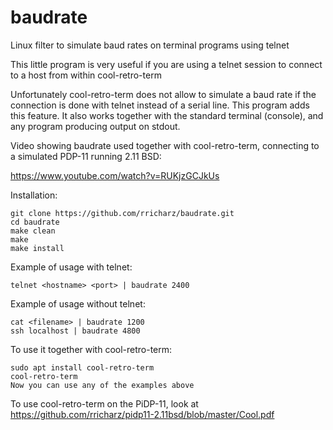 # baudrate
Linux filter to simulate baud rates on terminal programs using telnet

This little program is very useful if you are using a telnet
session to connect to a host from within cool-retro-term

Unfortunately cool-retro-term does not allow to simulate a baud
rate if the connection is done with telnet instead of a serial
line. This program adds this feature. It also works together with
the standard terminal (console), and any program producing
output on stdout.

Video showing baudrate used together with cool-retro-term, connecting to
a simulated PDP-11 running 2.11 BSD:

https://www.youtube.com/watch?v=RUKjzGCJkUs

Installation:

    git clone https://github.com/rricharz/baudrate.git
    cd baudrate
    make clean
    make
    make install

Example of usage with telnet:

    telnet <hostname> <port> | baudrate 2400 

Example of usage without telnet:

    cat <filename> | baudrate 1200
    ssh localhost | baudrate 4800

To use it together with cool-retro-term:

    sudo apt install cool-retro-term
    cool-retro-term
    Now you can use any of the examples above

To use cool-retro-term on the PiDP-11, look at
https://github.com/rricharz/pidp11-2.11bsd/blob/master/Cool.pdf
  
  


